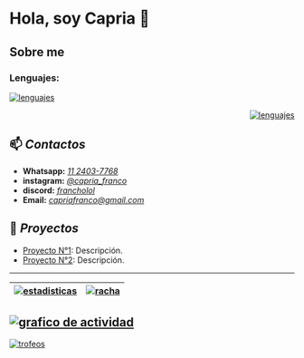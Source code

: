# Hola, soy Capria 👋
## Sobre me




### Lenguajes:
[![lenguajes](https://github-readme-stats.vercel.app/api/top-langs/?username=FranchoLol&layout=compact&theme=radical&bg_color=3E00CC&title_color=F3F01D&text_color=F3F01D&icon_color=F3F01D&hide_border=true)](https://github.com/FranchoLol)

<div align="right">
  <a href="https://github.com/FranchoLol">
    <img src="https://github-readme-stats.vercel.app/api/top-langs/?username=FranchoLol&layout=compact&theme=radical&bg_color=3E00CC&title_color=F3F01D&text_color=F3F01D&icon_color=F3F01D&hide_border=true&card_width=500" alt="lenguajes">
  </a>
</div>




## 📫 ***Contactos***
- **Whatsapp:** *[11 2403-7768](https://wa.me/541124037768)*
- **instagram:** *[@capria_franco](https://www.instagram.com/capria_franco/)*
- **discord:** *[francholol](https://discord.gg/tgN5xtsz)*
- **Email:** *capriafranco@gmail.com*

## 🚀 ***Proyectos***
- [Proyecto N°1](https://github.com/FranchoLol): Descripción.
- [Proyecto N°2](https://github.com/FranchoLol): Descripción.

---
| [![estadisticas](https://github-readme-stats.vercel.app/api?username=FranchoLol&show_icons=true&theme=radical&bg_color=3E00CC&title_color=F3F01D&text_color=F3F01D&icon_color=F3F01D&hide_border=true&card_width=500&card_height=200)](https://github.com/FranchoLol) | [![racha](https://streak-stats.demolab.com?user=FranchoLol&theme=kacho-ga&hide_border=true&locale=es&card_width=500&card_height=195&background=45%2C3E00CC%2C3E00CC%2C3E00CC&stroke=F3F01D&ring=F3F01D&fire=F3F01D&currStreakNum=F3F01D&sideNums=F3F01D&currStreakLabel=F3F01D&sideLabels=F3F01D&dates=F3F01D&excludeDaysLabel=F3F01D&text=000000)](https://github.com/FranchoLol) |
|:----:|:----:|

[![grafico de actividad](https://github-readme-activity-graph.vercel.app/graph?username=FranchoLol&bg_color=F3F01D&color=3E00CC&line=3E00CC&point=3E00CC&area=true&hide_border=true)](https://github.com/FranchoLol)
---
[![trofeos](https://github-profile-trophy.vercel.app/?username=FranchoLol&theme=tokyo&column=5&row=3&margin-w=15&margin-h=15&no-bg=true&no-frame=true&border=2&border_color=F3F01D)](https://github.com/FranchoLol)
